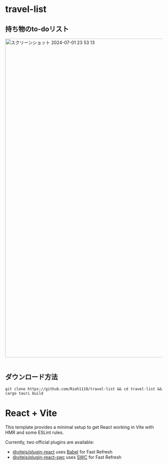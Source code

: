 # travel-list

## 持ち物のto-doリスト
<div>
<img width="1018" alt="スクリーンショット 2024-07-01 23 53 13" src="https://github.com/Rioh1118/travel-list/assets/90512887/5a48c758-515c-4850-a43f-b74e1a9d5ede">
<div>
<br>

## ダウンロード方法
```shell
git clone https://github.com/Rioh1118/travel-list && cd travel-list && cargo tauri build
```

# React + Vite

This template provides a minimal setup to get React working in Vite with HMR and some ESLint rules.

Currently, two official plugins are available:

- [@vitejs/plugin-react](https://github.com/vitejs/vite-plugin-react/blob/main/packages/plugin-react/README.md) uses [Babel](https://babeljs.io/) for Fast Refresh
- [@vitejs/plugin-react-swc](https://github.com/vitejs/vite-plugin-react-swc) uses [SWC](https://swc.rs/) for Fast Refresh